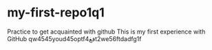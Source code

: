 # my-first-repo1q1
Practice to get acquainted with github
This is my first experience with GitHub
qw4545youd45optfفغ4t2we56ftdadfg1f
